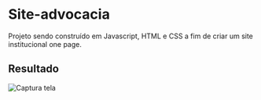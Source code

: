 # Site-advocacia

Projeto sendo construído em Javascript, HTML e CSS a fim de criar um site institucional one page.

## Resultado 
![Captura tela](https://user-images.githubusercontent.com/85813489/181872272-49029a8c-9a3c-44e0-8895-97a40cba20ca.png)
